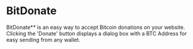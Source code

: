 BitDonate
=======

BitDonate** is an easy way to accept Bitcoin donations on your website. Clicking the 'Donate' button displays a dialog box with a BTC Address for easy sending from any wallet.
